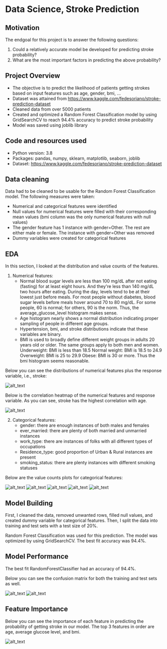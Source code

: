 # Data Science, Stroke Prediction

## Motivation
The endgoal for this project is to answer the following questions:

1. Could a relatively accurate model be developed for predicting stroke probability?
2. What are the most important factors in predicting the above probability?

## Project Overview
- The objective is to predict the likelihood of patients getting strokes based on input features such as age, gender, bmi, ...
- Dataset was attained from https://www.kaggle.com/fedesoriano/stroke-prediction-dataset
- Cleaned data from over 5000 patients
- Created and optimized a Random Forest Classification model by using GridSearchCV to reach 94.4% accuracy to predict stroke probability
- Model was saved using joblib library

## Code and resources used
- Python version: 3.8
- Packages: pandas, numpy, sklearn, matplotlib, seaborn, joblib
- Dataset: https://www.kaggle.com/fedesoriano/stroke-prediction-dataset

## Data cleaning
Data had to be cleaned to be usable for the Random Forest Classification model. The following measures were taken:
- Numerical and categorical features were identified
- Null values for numerical features were filled with their corresponding mean values (bmi column was the only numerical features with null values)
- The gender feature has 1 instance with gender=Other. The rest are either male or female. The instance with gender=Other was removed
- Dummy variables were created for categorical features

## EDA
In this section, I looked at the distribution and value counts of the features. 
  1. Numerical features:
      - Normal blood sugar levels are less than 100 mg/dL after
        not eating (fasting) for at least eight hours. And they're less
        than 140 mg/dL two hours after eating. During the day, levels tend
        to be at their lowest just before meals. For most people without
        diabetes, blood sugar levels before meals hover around 70 to 80 mg/dL. 
        For some people, 60 is normal; for others, 90 is the norm.
        Thus, the average_glucose_level histogram makes sense.
      - Age histogram nearly shows a normal distribution indicating proper
        sampling of people in different age groups.
      - Hypertension, bmi, and stroke distributions indicate that
        these variables are binary.
      - BMI is used to broadly define different weight groups in adults
        20 years old or older. The same groups apply to both men and women.
        Underweight: BMI is less than 18.5
        Normal weight: BMI is 18.5 to 24.9
        Overweight: BMI is 25 to 29.9
        Obese: BMI is 30 or more. 
        Thus the bmi histogram seems reasonable.
        
Below you can see the distributions of numerical features plus the response variable, i.e., stroke:

![alt_text](https://github.com/Thraship/stroke_prediction/blob/master/plots/1-histograms.png "histograms")

Below is the correlation heatmap of the numerical features and response variable. As you can see, stroke has the  highest correlation with age.

![alt_text](https://github.com/Thraship/stroke_prediction/blob/master/plots/2-correlation_heatmap.png "correlation heatmap")


   2. Categorical features:
        - gender: there are enough instances of both males and females
        - ever_married: there are plenty of both married and unmarried instances
        - work_type: there are instances of folks with all different types of occupations
        - Residence_type: good proportion of Urban & Rural instances are present
        - smoking_status: there are plenty instances with different smoking statuses
        
Below are the value counts plots for categorical features:

![alt_text](https://github.com/Thraship/stroke_prediction/blob/master/plots/3-gender.png "gender value counts")
![alt_text](https://github.com/Thraship/stroke_prediction/blob/master/plots/4-married.png "married-unmarried value counts")
![alt_text](https://github.com/Thraship/stroke_prediction/blob/master/plots/5-worktype.png "worktype value counts")
![alt_text](https://github.com/Thraship/stroke_prediction/blob/master/plots/6-residencetype.png "residencetype value counts")
![alt_text](https://github.com/Thraship/stroke_prediction/blob/master/plots/7-smokestatus.png "smoke status value counts")


## Model Building

First, I cleaned the data, removed unwanted rows, filled null values, and created dummy variable for categorical features. Then, I split the data into training and test sets with a test size of 20%. 

Random Forest Classification was used for this prediction. The model was optimized by using GridSearchCV. The best fit accuracy was 94.4%.

## Model Performance

The best fit RandomForestClassifier had an accuracy of 94.4%.

Below you can see the confusion matrix for both the training and test sets as well.

![alt_text](https://github.com/Thraship/stroke_prediction/blob/master/plots/8-test_confusionmatrix.png "test confusion matrix")
![alt_text](https://github.com/Thraship/stroke_prediction/blob/master/plots/9-train_confusionmatrix.png "training confusion matrix")

## Feature Importance

Below you can see the importance of each feature in predicting the probability of getting stroke in our model. The top 3 features in order are age, average glucose level, and bmi.

![alt_text](https://github.com/Thraship/stroke_prediction/blob/master/plots/10-featureimportance.png "feature importance")
